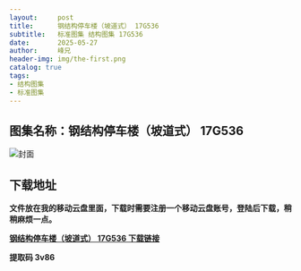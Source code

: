 ```yaml
---
layout:     post
title:      钢结构停车楼（坡道式） 17G536
subtitle:   标准图集 结构图集 17G536
date:       2025-05-27
author:     峰兄
header-img: img/the-first.png
catalog: true
tags:
- 结构图集
- 标准图集
---
```

## 图集名称：钢结构停车楼（坡道式） 17G536
![封面](https://pic1.imgdb.cn/item/683579bf58cb8da5c81229dd.jpg)


## 下载地址 ##
**文件放在我的移动云盘里面，下载时需要注册一个移动云盘账号，登陆后下载，稍稍麻烦一点。**  
  
[**钢结构停车楼（坡道式） 17G536 下载链接**](https://caiyun.139.com/w/i/2nc6pWyXinRtb)


**提取码 3v86**


